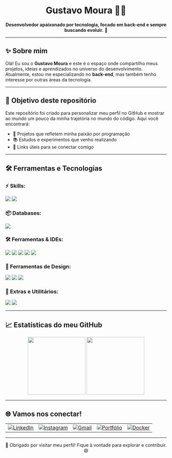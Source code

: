<h1 align="center">Gustavo Moura 👨‍💻</h1>

<p align="center">
  <strong>Desenvolvedor apaixonado por tecnologia, focado em back-end e sempre buscando evoluir.</strong> 🚀
</p>

---

## ✨ Sobre mim

Olá! Eu sou o **Gustavo Moura** e este é o espaço onde compartilho meus projetos, ideias e aprendizados no universo do desenvolvimento. Atualmente, estou me especializando no **back-end**, mas também tenho interesse por outras áreas da tecnologia.

---

## 🎯 Objetivo deste repositório

Este repositório foi criado para personalizar meu perfil no GitHub e mostrar ao mundo um pouco da minha trajetória no mundo do código. Aqui você encontrará:

- 🌟 Projetos que refletem minha paixão por programação  
- 📚 Estudos e experimentos que venho realizando  
- 🔗 Links úteis para se conectar comigo

---

## 🛠️ Ferramentas e Tecnologias

### ⚡ Skills:
<p>
  <img src="https://img.shields.io/badge/Python-3670A0?style=for-the-badge&logo=python&logoColor=ffdd54"/>
  <img src="https://img.shields.io/badge/HTML5-E34F26?style=for-the-badge&logo=html5&logoColor=white"/>
</p>

### 📦 Databases:
<p>
  <img src="https://img.shields.io/badge/MySQL-005C84?style=for-the-badge&logo=mysql&logoColor=white"/>
</p>

### 🛠️ Ferramentas & IDEs:
<p>
  <img src="https://img.shields.io/badge/VS%20Code-0078d7?style=for-the-badge&logo=visual%20studio%20code&logoColor=white"/>
  <img src="https://img.shields.io/badge/PyCharm-143?style=for-the-badge&logo=pycharm&logoColor=white&color=black"/>
  <img src="https://img.shields.io/badge/GitHub-181717?style=for-the-badge&logo=github&logoColor=white"/>
  <img src="https://img.shields.io/badge/Google%20Colab-F9AB00?style=for-the-badge&logo=googlecolab&logoColor=white"/>
   <img src="https://img.shields.io/badge/brModelo-003B57?style=for-the-badge&logo=data&logoColor=white"/>
</p>

### 🎨 Ferramentas de Design:
<p>
  <img src="https://img.shields.io/badge/Figma-F24E1E?style=for-the-badge&logo=figma&logoColor=white"/>
  <img src="https://img.shields.io/badge/Canva-00C4CC?style=for-the-badge&logo=canva&logoColor=white"/>
  <img src="https://img.shields.io/badge/Miro-050038?style=for-the-badge&logo=miro&logoColor=yellow"/>
</p>

### 🧩 Extras e Utilitários:
<p>
  <img src="https://img.shields.io/badge/XAMPP-FB7A24?style=for-the-badge&logo=xampp&logoColor=white"/>
  <img src="https://img.shields.io/badge/Discord-5865F2?style=for-the-badge&logo=discord&logoColor=white"/>
</p>

---

## 📈 Estatísticas do meu GitHub
<div align="center">
  <img height="180em" src="https://github-readme-stats.vercel.app/api?username=gustavo-mouraDev&show_icons=true&theme=dracula&include_all_commits=true&count_private=true"/>
  <img height="180em" src="https://github-readme-stats.vercel.app/api/top-langs/?username=gustavo-mouraDev&layout=compact&langs_count=7&theme=dracula"/>
</div>

---

## 🌐 Vamos nos conectar!
<table align="center">
  <tr>
    <td>
      <a href="https://www.linkedin.com/in/gustavo-mouradev" target="_blank" rel="noopener noreferrer">
        <img src="https://img.shields.io/badge/LinkedIn-0077B5?style=for-the-badge&logo=linkedin&logoColor=white" alt="LinkedIn"/>
      </a>
    </td>
    <td>
      <a href="https://www.instagram.com/mmouradesignerx/" target="_blank" rel="noopener noreferrer">
        <img src="https://img.shields.io/badge/Instagram-E4405F?style=for-the-badge&logo=instagram&logoColor=white" alt="Instagram"/>
      </a>
    </td>
    <td>
      <a href="https://mail.google.com/mail/?view=cm&fs=1&to=gustavoomoura10@gmail.com" target="_blank" rel="noopener noreferrer">
        <img src="https://img.shields.io/badge/Gmail-D14836?style=for-the-badge&logo=gmail&logoColor=white" alt="Gmail"/>
      </a>
    </td>
    <td>
      <a href="https://gustavomouradevbr.netlify.app/" target="_blank" rel="noopener noreferrer">
        <img src="https://img.shields.io/badge/Portfólio-000?style=for-the-badge&logo=github&logoColor=white" alt="Portfólio"/>
      </a>
    </td>
    <td>
      <a href="https://hub.docker.com/u/gustavomouradevbr" target="_blank" rel="noopener noreferrer">
        <img src="https://img.shields.io/badge/Docker-2496ED?style=for-the-badge&logo=docker&logoColor=white" alt="Docker"/>
      </a>
    </td>
  </tr>
</table>

---

<p align="center">🙌 Obrigado por visitar meu perfil! Fique à vontade para explorar e contribuir. 😄</p>

